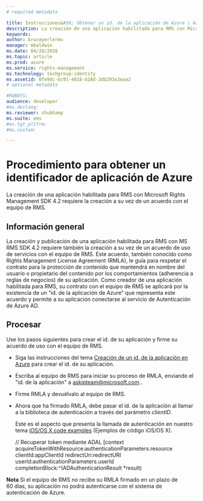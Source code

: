 ```yaml
---
# required metadata

title: Instrucciones&#58; Obtener un id. de la aplicación de Azure | Azure RMS
description: La creación de una aplicación habilitada para RMS con Microsoft Rights Management SDK 4.2 requiere la creación a su vez de un acuerdo con el equipo de RMS.
keywords:
author: bruceperlerms
manager: mbaldwin
ms.date: 04/28/2016
ms.topic: article
ms.prod: azure
ms.service: rights-management
ms.technology: techgroup-identity
ms.assetid: 0fe9dc-bc91-4018-b28d-2db293a3eaa2
# optional metadata

#ROBOTS:
audience: developer
#ms.devlang:
ms.reviewer: shubhamp
ms.suite: ems
#ms.tgt_pltfrm:
#ms.custom:

---
```


# Procedimiento para obtener un identificador de aplicación de Azure

La creación de una aplicación habilitada para RMS con Microsoft Rights Management SDK 4.2 requiere la creación a su vez de un acuerdo con el equipo de RMS.

## Información general

La creación y publicación de una aplicación habilitada para RMS con MS RMS SDK 4.2 requiere también la creación a su vez de un acuerdo de uso de servicios con el equipo de RMS. Este acuerdo, también conocido como Rights Management License Agreement (RMLA), le guía para respetar el contrato para la protección de contenido que mantendrá en nombre del usuario o propietario del contenido por los comportamientos (adherencia a reglas de negocios) de su aplicación. Como creador de una aplicación habilitada para RMS, su contrato con el equipo de RMS se aplicará por la existencia de un "id. de la aplicación de Azure" que representa este acuerdo y permite a su aplicación conectarse al servicio de Autenticación de Azure AD.

## Procesar

Use los pasos siguientes para crear el id. de su aplicación y firme su acuerdo de uso con el equipo de RMS.

-   Siga las instrucciones del tema [Creación de un id. de la aplicación en Azure](https://msdn.microsoft.com/en-us/library/azure/dn132599.aspx) para crear el id. de su aplicación.
-   Escriba al equipo de RMS para iniciar su proceso de RMLA, enviando el "id. de la aplicación" a <askipteam@microsoft.com>..
-   Firme RMLA y devuélvalo al equipo de RMS.
-   Ahora que ha firmado RMLA, debe pasar el id. de la aplicación al llamar a la biblioteca de autenticación a través del parámetro *clientID*.

    Este es el aspecto que presenta la llamada de autenticación en nuestro tema [iOS/OS X code examples](ios-os-x-code-examples.md) (Ejemplos de código iOS/OS X).


    // Recuperar token mediante ADAL
        [context acquireTokenWithResource:authenticationParameters.resource
                                 clientId:appClientId
                              redirectUri:redirectURI
                                   userId:authenticationParameters.userId
                          completionBlock:^(ADAuthenticationResult *result)



**Nota**  Si el equipo de RMS no recibe su RMLA firmado en un plazo de 60 días, su aplicación no podrá autenticarse con el sistema de autenticación de Azure.

 

 

 


<!--HONumber=Apr16_HO4-->



